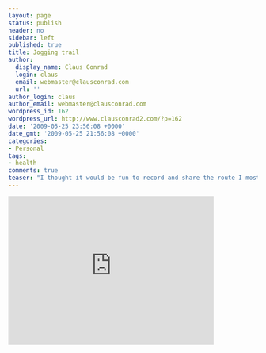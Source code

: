 ```yaml
---
layout: page
status: publish
header: no
sidebar: left
published: true
title: Jogging trail
author:
  display_name: Claus Conrad
  login: claus
  email: webmaster@clausconrad.com
  url: ''
author_login: claus
author_email: webmaster@clausconrad.com
wordpress_id: 162
wordpress_url: http://www.clausconrad2.com/?p=162
date: '2009-05-25 23:56:08 +0000'
date_gmt: '2009-05-25 21:56:08 +0000'
categories:
- Personal
tags:
- health
comments: true
teaser: "I thought it would be fun to record and share the route I most often run around here:"
---
```

<iframe src="http://www.everytrail.com/iframe2.php?trip_id=220380&width=415&height=300" marginheight="0" marginwidth="0" frameborder="0" scrolling="no" width="415" height="300"></iframe>

